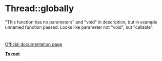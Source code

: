 # Thread::globally



"This function has no parameters" and "void" in description, but in example unnamed function passed. Looks like parameter not "void", but "callable".  

#

[Official documentation page](https://www.php.net/manual/en/thread.globally.php)

**[To root](/README.md)**